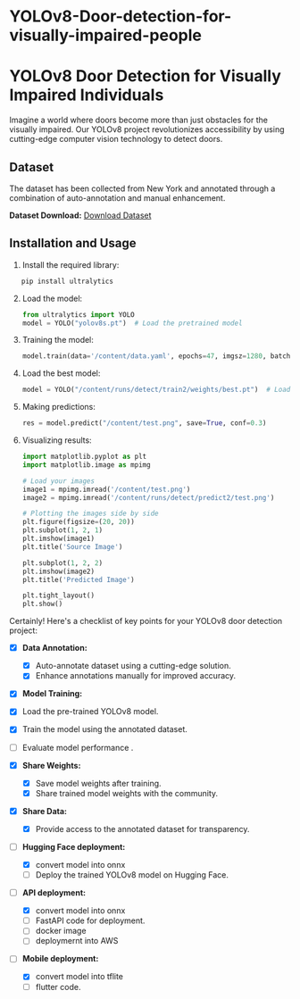 # YOLOv8-Door-detection-for-visually-impaired-people


# YOLOv8 Door Detection for Visually Impaired Individuals

Imagine a world where doors become more than just obstacles for the visually impaired. Our YOLOv8 project revolutionizes accessibility by using cutting-edge computer vision technology to detect doors.

## Dataset

The dataset has been collected from New York and annotated through a combination of auto-annotation and manual enhancement.

**Dataset Download:**
[Download Dataset](https://drive.google.com/file/d/1-0dWfmeUXN7V1tvZQubcRW6frCEu8fjq/view?usp=sharing)

## Installation and Usage

1. Install the required library:

```bash
   pip install ultralytics
   ```

2. Load the model:
   ```python
   from ultralytics import YOLO
   model = YOLO("yolov8s.pt")  # Load the pretrained model
   ```

3. Training the model:
   ```python
   model.train(data='/content/data.yaml', epochs=47, imgsz=1280, batch=8)
   ```

4. Load the best model:
   ```python
   model = YOLO("/content/runs/detect/train2/weights/best.pt")  # Load the best model
   ```

5. Making predictions:
   ```python
   res = model.predict("/content/test.png", save=True, conf=0.3)
   ```

6. Visualizing results:
   ```python
   import matplotlib.pyplot as plt
   import matplotlib.image as mpimg

   # Load your images
   image1 = mpimg.imread('/content/test.png')
   image2 = mpimg.imread('/content/runs/detect/predict2/test.png')

   # Plotting the images side by side
   plt.figure(figsize=(20, 20))
   plt.subplot(1, 2, 1)
   plt.imshow(image1)
   plt.title('Source Image')

   plt.subplot(1, 2, 2)
   plt.imshow(image2)
   plt.title('Predicted Image')

   plt.tight_layout()
   plt.show()
   ```

Certainly! Here's a checklist of key points for your YOLOv8 door detection project:

- [x] **Data Annotation:**
  - [x] Auto-annotate dataset using a cutting-edge solution.
  - [x] Enhance annotations manually for improved accuracy.

- [x]  **Model Training:**
  - [x] Load the pre-trained YOLOv8 model.
  - [x] Train the model using the annotated dataset.
  - [ ] Evaluate model performance .

- [x] **Share Weights:**
  - [x] Save model weights after training.
  - [x] Share trained model weights with the community.

- [x] **Share Data:**
  - [x] Provide access to the annotated dataset for transparency.
   
- [ ] **Hugging Face deployment:**
  
  - [x] convert model into onnx
  - [ ] Deploy the trained YOLOv8 model on Hugging Face.

- [ ] **API deployment:**
  - [x] convert model into onnx
  - [ ] FastAPI code for deployment.
  - [ ] docker image
  - [ ] deploymernt into AWS

- [ ] **Mobile deployment:**
  - [x] convert model into tflite
  - [ ] flutter code.
